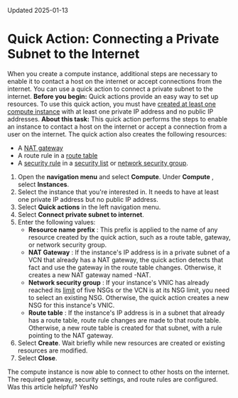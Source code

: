 Updated 2025-01-13
# Quick Action: Connecting a Private Subnet to the Internet
When you create a compute instance, additional steps are necessary to enable it to contact a host on the internet or accept connections from the internet. You can use a quick action to connect a private subnet to the internet.
**Before you begin:**
Quick actions provide an easy way to set up resources. To use this quick action, you must have [created at least one compute instance](https://docs.oracle.com/iaas/Content/Compute/Tasks/launchinginstance.htm) with at least one private IP address and no public IP addresses.
**About this task:**
This quick action performs the steps to enable an instance to contact a host on the internet or accept a connection from a user on the internet. The quick action also creates the following resources:
  * A [NAT gateway](https://docs.oracle.com/iaas/Content/Network/Tasks/NATgateway.htm)
  * A route rule in a [route table](https://docs.oracle.com/iaas/Content/Network/Tasks/managingroutetables.htm)
  * A [ security rule](https://docs.oracle.com/iaas/Content/Network/Concepts/networksecuritygroups.htm#rules) in a [security list](https://docs.oracle.com/iaas/Content/Network/Concepts/securitylists.htm) or [network security group](https://docs.oracle.com/iaas/Content/Network/Concepts/networksecuritygroups.htm).


  1. Open the **navigation menu** and select **Compute**. Under **Compute** , select **Instances**.
  2. Select the instance that you're interested in. It needs to have at least one private IP address but no public IP address.
  3. Select **Quick actions** in the left navigation menu.
  4. Select **Connect private subnet to internet**.
  5. Enter the following values:
     * **Resource name prefix** : This prefix is applied to the name of any resource created by the quick action, such as a route table, gateway, or network security group.
     * **NAT Gateway** : If the instance's IP address is in a private subnet of a VCN that already has a NAT gateway, the quick action detects that fact and use the gateway in the route table changes. Otherwise, it creates a new NAT gateway named <resource-name-prefix>-NAT.
     * **Network security group** : If your instance's VNIC has already reached its [limit](https://docs.oracle.com/iaas/Content/General/Concepts/servicelimits.htm#nsg_limits) of five NSGs or the VCN is at its NSG limit, you need to select an existing NSG. Otherwise, the quick action creates a new NSG for this instance's VNIC. 
     * **Route table** : If the instance's IP address is in a subnet that already has a route table, route rule changes are made to that route table. Otherwise, a new route table is created for that subnet, with a rule pointing to the NAT gateway.
  6. Select **Create**.
Wait briefly while new resources are created or existing resources are modified.
  7. Select **Close**.


The compute instance is now able to connect to other hosts on the internet. The required gateway, security settings, and route rules are configured.
Was this article helpful?
YesNo


